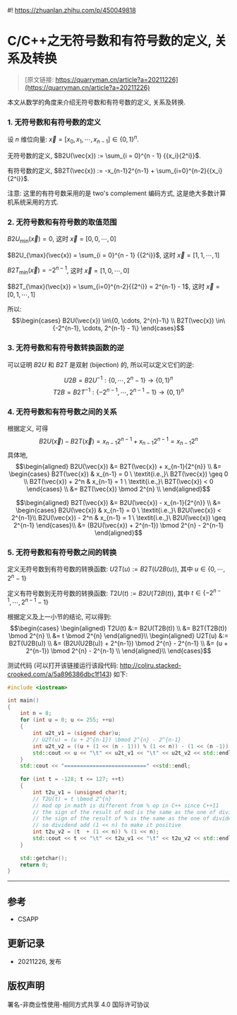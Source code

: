 #! https://zhuanlan.zhihu.com/p/450049818
# C/C++之无符号数和有符号数的定义, 关系及转换

> [原文链接: https://quarryman.cn/article?a=20211226](https://quarryman.cn/article?a=20211226)

本文从数学的角度来介绍无符号数和有符号数的定义, 关系及转换.

### 1. 无符号数和有符号数的定义
设 $n$ 维位向量: $\vec{x} = [x_0,x_1,\cdots, x_{n-1}] \in \{0, 1 \}^n$.

无符号数的定义, $B2U(\vec{x}) := \sum_{i = 0}^{n - 1} {{x_i}{2^i}}$.

有符号数的定义, $B2T(\vec{x}) := -x_{n-1}2^{n-1} + \sum_{i=0}^{n-2}{{x_i}{2^i}}$.

注意: 这里的有符号数采用的是 two's complement 编码方式, 这是绝大多数计算机系统采用的方式.


### 2. 无符号数和有符号数的取值范围
$B2U_{\min}(\vec{x}) = 0$, 这时 $\vec{x} = [0, 0, \cdots, 0]$

$B2U_{\max}(\vec{x}) = \sum_{i = 0}^{n - 1} {{2^i}}$, 这时 $\vec{x} = [1, 1, \cdots, 1]$

$B2T_{\min}(\vec{x}) = -2^{n-1}$, 这时 $\vec{x} = [1, 0, \cdots, 0]$

$B2T_{\max}(\vec{x}) = \sum_{i=0}^{n-2}{{2^i}} = 2^{n-1} - 1$, 这时 $\vec{x} = [0, 1,\cdots, 1]$

所以: 
$$\begin{cases}
B2U(\vec{x}) \in\{0, \cdots, 2^{n}-1\} \\
B2T(\vec{x}) \in\{-2^{n-1}, \cdots, 2^{n-1} - 1\}
\end{cases}$$


### 3. 无符号数和有符号数转换函数的逆
可以证明 $B2U$ 和 $B2T$ 是双射 (bijection) 的, 所以可以定义它们的逆:

$$U2B=B2U^{-1}: \{0, \cdots, 2^{n}-1\} \rightarrow \{0, 1 \}^n$$
$$T2B=B2T^{-1}: \{-2^{n-1}, \cdots, 2^{n-1} - 1\} \rightarrow \{0, 1 \}^n$$


### 4. 无符号数和有符号数之间的关系
根据定义, 可得
$$B2U(\vec{x}) - B2T(\vec{x}) = x_{n-1}{2^{n-1}} + x_{n-1}2^{n-1} = x_{n-1}{2^{n}}$$
具体地,
$$\begin{aligned}
B2U(\vec{x}) &= B2T(\vec{x}) + x_{n-1}{2^{n}} \\
             &= \begin{cases} 
                B2T(\vec{x})       & x_{n-1} = 0 \ \textit{i.e.,}\ B2T(\vec{x}) \geq 0 \\
                B2T(\vec{x}) + 2^n & x_{n-1} = 1 \ \textit{i.e.,}\ B2T(\vec{x}) < 0
                \end{cases} \\
             &= B2T(\vec{x}) \bmod 2^{n} \\
\end{aligned}$$

$$\begin{aligned}
B2T(\vec{x}) &= B2U(\vec{x}) - x_{n-1}{2^{n}} \\
             &= \begin{cases} 
                B2U(\vec{x})       & x_{n-1} = 0 \ \textit{i.e.,}\ B2U(\vec{x}) < 2^{n-1}\\
                B2U(\vec{x}) - 2^n & x_{n-1} = 1 \ \textit{i.e.,}\ B2U(\vec{x}) \geq 2^{n-1}
                \end{cases}\\
             &= (B2U(\vec{x}) + 2^{n-1}) \bmod 2^{n} - 2^{n-1}
\end{aligned}$$


### 5. 无符号数和有符号数之间的转换
定义无符号数到有符号数的转换函数: $U2T(u) := B2T(U2B(u))$, 其中 $u \in \{0, \cdots, 2^{n}-1\}$

定义有符号数到无符号数的转换函数: $T2U(t) := B2U(T2B(t))$, 其中 $t \in \{-2^{n-1}, \cdots, 2^{n-1} - 1\}$

根据定义及上一小节的结论, 可以得到:
$$\begin{cases}
\begin{aligned}
T2U(t) &:= B2U(T2B(t)) \\
       &= B2T(T2B(t)) \bmod 2^{n} \\
       &= t \bmod 2^{n} 
\end{aligned}\\
\begin{aligned}
U2T(u) &:= B2T(U2B(u)) \\
       &= (B2U(U2B(u)) + 2^{n-1}) \bmod 2^{n} - 2^{n-1} \\
       &= (u + 2^{n-1}) \bmod 2^{n} - 2^{n-1} \\
\end{aligned}\\
\end{cases}$$

测试代码 (可以打开该链接运行该段代码: <http://coliru.stacked-crooked.com/a/5a896386dbc1f143>) 如下:
```c++
#include <iostream>

int main()
{
    int n = 8;
    for (int u = 0; u <= 255; ++u)
    {
        int u2t_v1 = (signed char)u;
        // U2T(u) = (u + 2^{n-1}) \bmod 2^{n} - 2^{n-1}
        int u2t_v2 = ((u + (1 << (n - 1))) % (1 << n)) - (1 << (n -1));
        std::cout << u << "\t" << u2t_v1 << "\t" << u2t_v2 << std::endl;
    }
    std::cout << "==========================" <<std::endl;
    
    for (int t = -128; t <= 127; ++t)
    {
        int t2u_v1 = (unsigned char)t;
        // T2U(t) = t \bmod 2^{n}
        // mod op in math is different from % op in C++ since C++11
        // the sign of the result of mod is the same as the one of divisor
        // the sign of the result of % is the same as the one of dividend
        // so dividend add (1 << n) to make it positive
        int t2u_v2 = (t  + (1 << n)) % (1 << n);
        std::cout << t << "\t" << t2u_v1 << "\t" << t2u_v2 << std::endl;
    }
    
    std::getchar();
    return 0;
}
```
----

## 参考
- CSAPP

## 更新记录
- 20211226, 发布

## 版权声明
署名-非商业性使用-相同方式共享 4.0 国际许可协议
